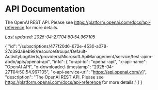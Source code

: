 # API Documentation

The OpenAI REST API. Please see https://platform.openai.com/docs/api-reference for more details.

*Last updated: 2025-04-27T04:50:54.967105*

{
  "id": "/subscriptions/477f20d6-672e-4530-a078-27d393a9eb98/resourceGroups/Default-ActivityLogAlerts/providers/Microsoft.ApiManagement/service/test-apim-abdo/apis/openai-api",
  "info": {
    "x-api-id": "openai-api",
    "x-api-name": "OpenAI API",
    "x-downloaded-timestamp": "2025-04-27T04:50:54.967105",
    "x-api-service-url": "https://api.openai.com/v1",
    "description": "The OpenAI REST API. Please see https://platform.openai.com/docs/api-reference for more details."
  }
}